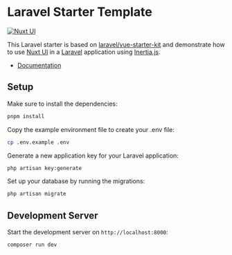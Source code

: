 # Laravel Starter Template

[![Nuxt UI](https://img.shields.io/badge/Made%20with-Nuxt%20UI-00DC82?logo=nuxt&labelColor=020420)](https://ui.nuxt.com)


This Laravel starter is based on [laravel/vue-starter-kit](https://github.com/laravel/vue-starter-kit) and demonstrate how to use [Nuxt UI](https://ui.nuxt.com) in a [Laravel](https://laravel.com/) application using [Inertia.js](https://inertiajs.com/).

- [Documentation](https://ui4.nuxt.com/docs/getting-started/installation/nuxt)

## Setup

Make sure to install the dependencies:

```bash
pnpm install
```

Copy the example environment file to create your .env file:

```bash
cp .env.example .env
```

Generate a new application key for your Laravel application:

```bash
php artisan key:generate
```

Set up your database by running the migrations:

```bash
php artisan migrate
```

## Development Server

Start the development server on `http://localhost:8000`:

```bash
composer run dev
```
